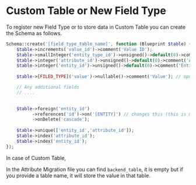 # Custom Table or New Field Type

To register new Field Type or to store data in Custom Table you can create the Schema as follows.

```php
Schema::create('[field_type_table_name]', function (Blueprint $table) {
    $table->increments('value_id')->comment('Value ID');
    $table->smallInteger('entity_type_id')->unsigned()->default(0)->comment('Entity Type ID');
    $table->integer('attribute_id')->unsigned()->default(0)->comment('Attribute ID');
    $table->integer('entity_id')->unsigned()->default(0)->comment('Entity ID');
    
    $table->[FILED_TYPE]('value')->nullable()->comment('Value'); // update the type

    // Any additional fields
    // ....

    
    $table->foreign('entity_id')
          ->references('id')->on('[ENTITY]') // changes this (this is main entity table )
          ->onDelete('cascade');
    
    $table->unique(['entity_id','attribute_id']);
    $table->index('attribute_id');
    $table->index('entity_id');           
});
```
In case of Custom Table,

In the Attribute Migration file you can find `backend_table`, it is empty but if you provide a table name, it will store the value in that table.